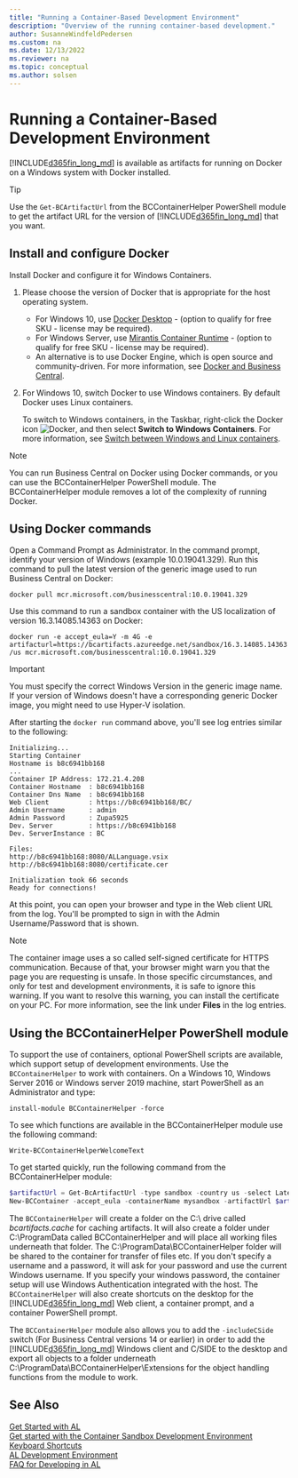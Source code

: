 ```yaml
---
title: "Running a Container-Based Development Environment"
description: "Overview of the running container-based development."
author: SusanneWindfeldPedersen
ms.custom: na
ms.date: 12/13/2022
ms.reviewer: na
ms.topic: conceptual
ms.author: solsen
---
```


# Running a Container-Based Development Environment

[!INCLUDE[d365fin_long_md](includes/d365fin_long_md.md)] is available as artifacts for running on Docker on a Windows system with Docker installed.

> [!TIP]  
> Use the `Get-BCArtifactUrl` from the BCContainerHelper PowerShell module to get the artifact URL for the version of [!INCLUDE[d365fin_long_md](includes/d365fin_long_md.md)] that you want.

## Install and configure Docker

Install Docker and configure it for Windows Containers.

1. Please choose the version of Docker that is appropriate for the host operating system.

    - For Windows 10, use [Docker Desktop](https://docs.docker.com/desktop/install/windows-install/) - (option to qualify for free SKU - license may be required).
    - For Windows Server, use [Mirantis Container Runtime](https://docs.mirantis.com/mcr/23.0/overview.html) - (option to qualify for free SKU - license may be required).
    - An alternative is to use Docker Engine, which is open source and community-driven. For more information, see [Docker and Business Central](https://freddysblog.com/2021/10/30/docker-and-business-central/).
        
2. For Windows 10, switch Docker to use Windows containers. By default Docker uses Linux containers.

    To switch to Windows containers, in the Taskbar, right-click the Docker icon ![Docker](media/docker-icon.png "Docker icon"), and then select **Switch to Windows Containers**. For more information, see [Switch between Windows and Linux containers](https://docs.docker.com/docker-for-windows/#switch-between-windows-and-linux-containers).

> [!NOTE]
> You can run Business Central on Docker using Docker commands, or you can use the BCContainerHelper PowerShell module. The BCContainerHelper module removes a lot of the complexity of running Docker.

## Using Docker commands

Open a Command Prompt as Administrator. In the command prompt, identify your version of Windows (example 10.0.19041.329). Run this command to pull the latest version of the generic image used to run Business Central on Docker:

```docker pull mcr.microsoft.com/businesscentral:10.0.19041.329```

Use this command to run a sandbox container with the US localization of version 16.3.14085.14363 on Docker:

```docker run -e accept_eula=Y -m 4G -e artifacturl=https://bcartifacts.azureedge.net/sandbox/16.3.14085.14363/us mcr.microsoft.com/businesscentral:10.0.19041.329```

> [!IMPORTANT]  
> You must specify the correct Windows Version in the generic image name. If your version of Windows doesn't have a corresponding generic Docker image, you might need to use Hyper-V isolation.

After starting the `docker run` command above, you'll see log entries similar to the following:

```
Initializing...
Starting Container
Hostname is b8c6941bb168
...
Container IP Address: 172.21.4.208
Container Hostname  : b8c6941bb168
Container Dns Name  : b8c6941bb168
Web Client          : https://b8c6941bb168/BC/
Admin Username      : admin
Admin Password      : Zupa5925
Dev. Server         : https://b8c6941bb168
Dev. ServerInstance : BC

Files:
http://b8c6941bb168:8080/ALLanguage.vsix
http://b8c6941bb168:8080/certificate.cer

Initialization took 66 seconds
Ready for connections!
```

At this point, you can open your browser and type in the Web client URL from the log. You'll be prompted to sign in with the Admin Username/Password that is shown.

> [!NOTE]  
> The container image uses a so called self-signed certificate for HTTPS communication. Because of that, your browser might warn you that the page you are requesting is unsafe. In those specific circumstances, and only for test and development environments, it is safe to ignore this warning. If you want to resolve this warning, you can install the certificate on your PC. For more information, see the link under **Files** in the log entries.

## Using the BCContainerHelper PowerShell module

To support the use of containers, optional PowerShell scripts are available, which support setup of development environments. Use the `BCContainerHelper` to work with containers. On a Windows 10, Windows Server 2016 or Windows server 2019 machine, start PowerShell as an Administrator and type:

```install-module BCContainerHelper -force```

To see which functions are available in the BCContainerHelper module use the following command:

```Write-BCContainerHelperWelcomeText```

To get started quickly, run the following command from the BCContainerHelper module:

```powershell
$artifactUrl = Get-BcArtifactUrl -type sandbox -country us -select Latest
New-BCContainer -accept_eula -containerName mysandbox -artifactUrl $artifactUrl
```

The `BCContainerHelper` will create a folder on the C:\ drive called *bcartifacts.cache* for caching artifacts. It will also create a folder under C:\ProgramData called BCContainerHelper and will place all working files underneath that folder. The C:\ProgramData\BCContainerHelper folder will be shared to the container for transfer of files etc. If you don't specify a username and a password, it will ask for your password and use the current Windows username. If you specify your windows password, the container setup will use Windows Authentication integrated with the host. The `BCContainerHelper` will also create shortcuts on the desktop for the [!INCLUDE[d365fin_long_md](includes/d365fin_long_md.md)] Web client, a container prompt, and a container PowerShell prompt.

The `BCContainerHelper` module also allows you to add the `-includeCSide` switch (For Business Central versions 14 or earlier) in order to add the [!INCLUDE[d365fin_long_md](includes/d365fin_long_md.md)] Windows client and C/SIDE to the desktop and export all objects to a folder underneath C:\ProgramData\BCContainerHelper\Extensions for the object handling functions from the module to work.

## See Also

[Get Started with AL](devenv-get-started.md)  
[Get started with the Container Sandbox Development Environment](devenv-get-started-container-sandbox.md)  
[Keyboard Shortcuts](devenv-keyboard-shortcuts.md)  
[AL Development Environment](devenv-reference-overview.md)  
[FAQ for Developing in AL](devenv-dev-faq.md)  
